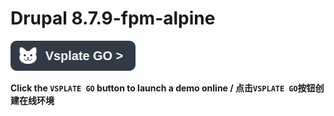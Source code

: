 # Drupal 8.7.9-fpm-alpine

<a href="https://www.vsplate.com/?docker-compose=https://github.com/vsplate/dcenvs/drupal/8.7.9-fpm-alpine"><img alt="VSPLATE GO" src="https://raw.githubusercontent.com/vsplate/images/master/vsgo_btn.png" width="200px"></a>

**Click the `VSPLATE GO` button to launch a demo online / 点击`VSPLATE GO`按钮创建在线环境**